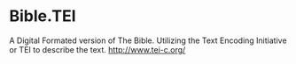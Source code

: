 # Bible.TEI

A Digital Formated version of The Bible. Utilizing the Text Encoding Initiative or TEI to describe the text.
http://www.tei-c.org/
